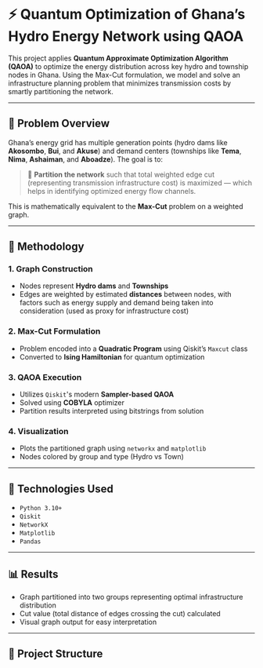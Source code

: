 # ⚡ Quantum Optimization of Ghana’s Hydro Energy Network using QAOA

This project applies **Quantum Approximate Optimization Algorithm (QAOA)** to optimize the energy distribution across key hydro and township nodes in Ghana. Using the Max-Cut formulation, we model and solve an infrastructure planning problem that minimizes transmission costs by smartly partitioning the network.

---

## 📌 Problem Overview

Ghana’s energy grid has multiple generation points (hydro dams like **Akosombo**, **Bui**, and **Akuse**) and demand centers (townships like **Tema**, **Nima**, **Ashaiman**, and **Aboadze**). The goal is to:

> 🔋 **Partition the network** such that total weighted edge cut (representing transmission infrastructure cost) is maximized — which helps in identifying optimized energy flow channels.

This is mathematically equivalent to the **Max-Cut** problem on a weighted graph.

---

## 🧠 Methodology

### 1. Graph Construction
- Nodes represent **Hydro dams** and **Townships**
- Edges are weighted by estimated **distances** between nodes, with factors such as energy supply and demand being taken into consideration (used as proxy for infrastructure cost)

### 2. Max-Cut Formulation
- Problem encoded into a **Quadratic Program** using Qiskit’s `Maxcut` class
- Converted to **Ising Hamiltonian** for quantum optimization

### 3. QAOA Execution
- Utilizes `Qiskit`'s modern **Sampler-based QAOA**
- Solved using **COBYLA** optimizer
- Partition results interpreted using bitstrings from solution

### 4. Visualization
- Plots the partitioned graph using `networkx` and `matplotlib`
- Nodes colored by group and type (Hydro vs Town)

---

## 🧪 Technologies Used

- `Python 3.10+`
- `Qiskit`
- `NetworkX`
- `Matplotlib`
- `Pandas`

---

## 📊 Results

- Graph partitioned into two groups representing optimal infrastructure distribution
- Cut value (total distance of edges crossing the cut) calculated
- Visual graph output for easy interpretation

---

## 🧱 Project Structure

